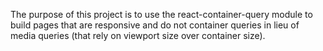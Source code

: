 The purpose of this project is to use the react-container-query module to build pages that are responsive and do not container queries in lieu of media queries (that rely on viewport size over container size).